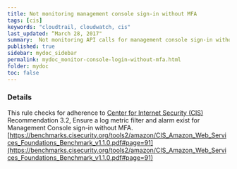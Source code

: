 ```yaml
---
title: Not monitoring management console sign-in without MFA
tags: [cis]
keywords: "cloudtrail, cloudwatch, cis"
last_updated: “March 28, 2017"
summary:  Not monitoring API calls for management console sign-in without MFA
published: true
sidebar: mydoc_sidebar
permalink: mydoc_monitor-console-login-without-mfa.html
folder: mydoc
toc: false
---
```


### Details  
This rule checks for adherence to [Center for Internet Security (CIS)](https://www.cisecurity.org/) Recommendation 3.2, Ensure a log metric filter and alarm exist for Management Console sign-in without MFA. [https://benchmarks.cisecurity.org/tools2/amazon/CIS_Amazon_Web_Services_Foundations_Benchmark_v1.1.0.pdf#page=91](https://benchmarks.cisecurity.org/tools2/amazon/CIS_Amazon_Web_Services_Foundations_Benchmark_v1.1.0.pdf#page=91) 
